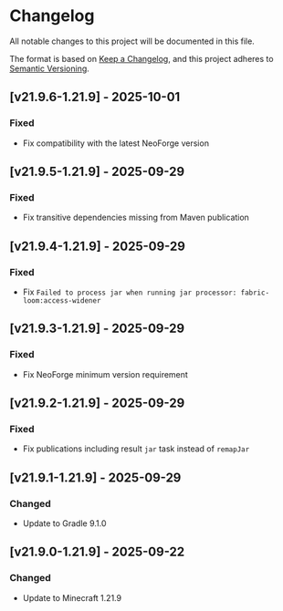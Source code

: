 # Changelog

All notable changes to this project will be documented in this file.

The format is based on [Keep a Changelog](https://keepachangelog.com/en/1.1.0/),
and this project adheres to [Semantic Versioning](https://semver.org/spec/v2.0.0.html).

## [v21.9.6-1.21.9] - 2025-10-01

### Fixed

- Fix compatibility with the latest NeoForge version

## [v21.9.5-1.21.9] - 2025-09-29

### Fixed

- Fix transitive dependencies missing from Maven publication

## [v21.9.4-1.21.9] - 2025-09-29

### Fixed

- Fix `Failed to process jar when running jar processor: fabric-loom:access-widener`

## [v21.9.3-1.21.9] - 2025-09-29

### Fixed

- Fix NeoForge minimum version requirement

## [v21.9.2-1.21.9] - 2025-09-29

### Fixed

- Fix publications including result `jar` task instead of `remapJar`

## [v21.9.1-1.21.9] - 2025-09-29

### Changed

- Update to Gradle 9.1.0

## [v21.9.0-1.21.9] - 2025-09-22

### Changed

- Update to Minecraft 1.21.9

